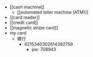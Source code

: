 - [[cash machine]]
    - [[automated teller machine (ATM)]]
- [[card reader]]
- [[credit card]]
- [[magnetic stripe card]]
- my card
    - 建行
        - 6215340302614382759
            - pw: 708943

